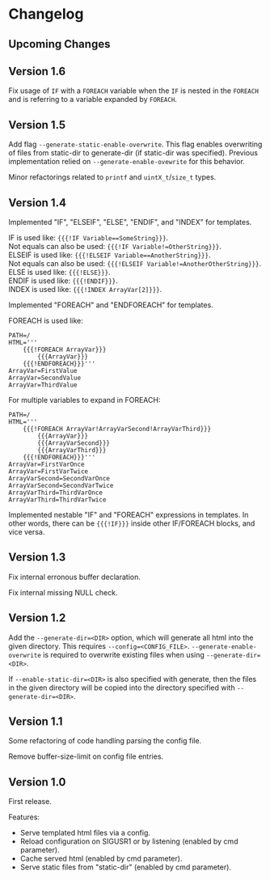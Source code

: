 # Changelog

## Upcoming Changes

## Version 1.6

Fix usage of `IF` with a `FOREACH` variable when the `IF` is nested in the
`FOREACH` and is referring to a variable expanded by `FOREACH`.

## Version 1.5

Add flag `--generate-static-enable-overwrite`. This flag enables overwriting of
files from static-dir to generate-dir (if static-dir was specified). Previous
implementation relied on `--generate-enable-ovewrite` for this behavior.

Minor refactorings related to `printf` and `uintX_t`/`size_t` types.

## Version 1.4

Implemented "IF", "ELSEIF", "ELSE", "ENDIF", and "INDEX" for templates.

IF is used like: `{{{!IF Variable==SomeString}}}`.  
Not equals can also be used: `{{{!IF Variable!=OtherString}}}`.  
ELSEIF is used like: `{{{!ELSEIF Variable==AnotherString}}}`.  
Not equals can also be used: `{{{!ELSEIF Variable!=AnotherOtherString}}}`.  
ELSE is used like: `{{{!ELSE}}}`.  
ENDIF is used like: `{{{!ENDIF}}}`.  
INDEX is used like: `{{{!INDEX ArrayVar[2]}}}`.

Implemented "FOREACH" and "ENDFOREACH" for templates.

FOREACH is used like:

    PATH=/
    HTML='''
        {{{!FOREACH ArrayVar}}}
            {{{ArrayVar}}}
        {{{!ENDFOREACH}}}'''
    ArrayVar=FirstValue
    ArrayVar=SecondValue
    ArrayVar=ThirdValue

For multiple variables to expand in FOREACH:

    PATH=/
    HTML='''
        {{{!FOREACH ArrayVar!ArrayVarSecond!ArrayVarThird}}}
            {{{ArrayVar}}}
            {{{ArrayVarSecond}}}
            {{{ArrayVarThird}}}
        {{{!ENDFOREACH}}}'''
    ArrayVar=FirstVarOnce
    ArrayVar=FirstVarTwice
    ArrayVarSecond=SecondVarOnce
    ArrayVarSecond=SecondVarTwice
    ArrayVarThird=ThirdVarOnce
    ArrayVarThird=ThirdVarTwice

Implemented nestable "IF" and "FOREACH" expressions in templates. In other
words, there can be `{{{!IF}}}` inside other IF/FOREACH blocks, and vice versa.

## Version 1.3

Fix internal erronous buffer declaration.

Fix internal missing NULL check.

## Version 1.2

Add the `--generate-dir=<DIR>` option, which will generate all html into the
given directory. This requires `--config=<CONFIG_FILE>`.
`--generate-enable-overwrite` is required to overwrite existing files when using
`--generate-dir=<DIR>`.

If `--enable-static-dir=<DIR>` is also specified with generate, then the files
in the given directory will be copied into the directory specified with
`--generate-dir=<DIR>`.

## Version 1.1

Some refactoring of code handling parsing the config file.

Remove buffer-size-limit on config file entries.

## Version 1.0

First release.

Features:

  - Serve templated html files via a config.
  - Reload configuration on SIGUSR1 or by listening (enabled by cmd parameter).
  - Cache served html (enabled by cmd parameter).
  - Serve static files from "static-dir" (enabled by cmd parameter).

<!--
    vim: textwidth=80 et sw=2 ts=2 sts=2
-->
